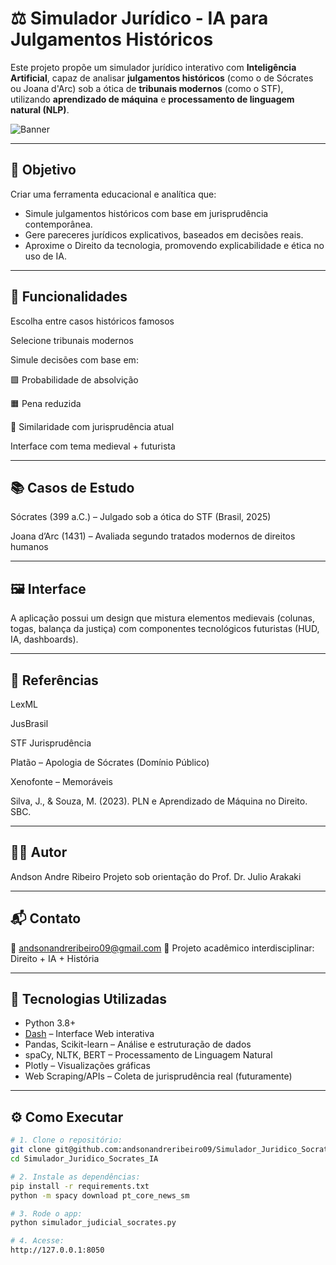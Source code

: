 # ⚖️ Simulador Jurídico - IA para Julgamentos Históricos

Este projeto propõe um simulador jurídico interativo com **Inteligência Artificial**, capaz de analisar **julgamentos históricos** (como o de Sócrates ou Joana d'Arc) sob a ótica de **tribunais modernos** (como o STF), utilizando **aprendizado de máquina** e **processamento de linguagem natural (NLP)**.

![Banner](assets/background.jpg)

---

## 📜 Objetivo

Criar uma ferramenta educacional e analítica que:

- Simule julgamentos históricos com base em jurisprudência contemporânea.
- Gere pareceres jurídicos explicativos, baseados em decisões reais.
- Aproxime o Direito da tecnologia, promovendo explicabilidade e ética no uso de IA.

---

## 🧪 Funcionalidades
Escolha entre casos históricos famosos

Selecione tribunais modernos

Simule decisões com base em:

🟩 Probabilidade de absolvição

🟧 Pena reduzida

🔵 Similaridade com jurisprudência atual

Interface com tema medieval + futurista

---

## 📚 Casos de Estudo
Sócrates (399 a.C.) – Julgado sob a ótica do STF (Brasil, 2025)

Joana d’Arc (1431) – Avaliada segundo tratados modernos de direitos humanos

---

## 🖼️ Interface
A aplicação possui um design que mistura elementos medievais (colunas, togas, balança da justiça) com componentes tecnológicos futuristas (HUD, IA, dashboards).

---

## 📌 Referências
LexML

JusBrasil

STF Jurisprudência

Platão – Apologia de Sócrates (Domínio Público)

Xenofonte – Memoráveis

Silva, J., & Souza, M. (2023). PLN e Aprendizado de Máquina no Direito. SBC.

---

## 👨‍💻 Autor
Andson Andre Ribeiro
Projeto sob orientação do Prof. Dr. Julio Arakaki

---

## 📬 Contato
📧 andsonandreribeiro09@gmail.com
📘 Projeto acadêmico interdisciplinar: Direito + IA + História

---

## 🧠 Tecnologias Utilizadas

- Python 3.8+
- [Dash](https://dash.plotly.com/) – Interface Web interativa
- Pandas, Scikit-learn – Análise e estruturação de dados
- spaCy, NLTK, BERT – Processamento de Linguagem Natural
- Plotly – Visualizações gráficas
- Web Scraping/APIs – Coleta de jurisprudência real (futuramente)

---

## ⚙️ Como Executar

```bash
# 1. Clone o repositório:
git clone git@github.com:andsonandreribeiro09/Simulador_Juridico_Socrates_IA.git
cd Simulador_Juridico_Socrates_IA

# 2. Instale as dependências:
pip install -r requirements.txt
python -m spacy download pt_core_news_sm

# 3. Rode o app:
python simulador_judicial_socrates.py

# 4. Acesse:
http://127.0.0.1:8050

